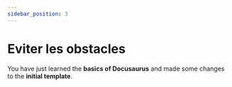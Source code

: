 ```yaml
---
sidebar_position: 3
---
```


# Eviter les obstacles

You have just learned the **basics of Docusaurus** and made some changes to the **initial template**.
